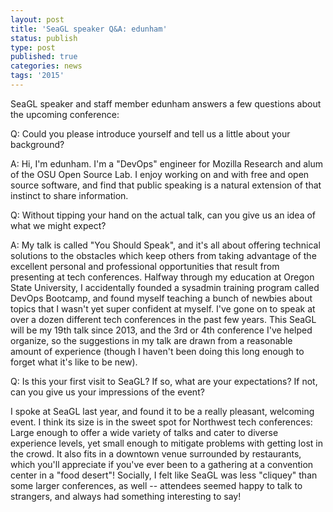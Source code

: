 ```yaml
---
layout: post
title: 'SeaGL speaker Q&A: edunham'
status: publish
type: post
published: true
categories: news
tags: '2015'
---
```


SeaGL speaker and staff member edunham answers a few questions about the
upcoming conference:

Q: Could you please introduce yourself and tell us a little about your
background?

A: Hi, I'm edunham. I'm a "DevOps" engineer for Mozilla Research and alum of
the OSU Open Source Lab. I enjoy working on and with free and open source
software, and find that public speaking is a natural extension of that
instinct to share information.

Q: Without tipping your hand on the actual talk, can you give us an idea of
what we might expect?

A: My talk is called "You Should Speak", and it's all about offering technical
solutions to the obstacles which keep others from taking advantage of the
excellent personal and professional opportunities that result from presenting
at tech conferences. Halfway through my education at Oregon State University,
I accidentally founded a sysadmin training program called DevOps Bootcamp, and
found myself teaching a bunch of newbies about topics that I wasn't yet super
confident at myself. I've gone on to speak at over a dozen different tech
conferences in the past few years. This SeaGL will be my 19th talk since 2013,
and the 3rd or 4th conference I've helped organize, so the suggestions in my
talk are drawn from a reasonable amount of experience (though I haven't been
doing this long enough to forget what it's like to be new).

Q: Is this your first visit to SeaGL? If so, what are your expectations? If not,
can you give us your impressions of the event?

I spoke at SeaGL last year, and found it to be a really pleasant, welcoming
event. I think its size is in the sweet spot for Northwest tech conferences:
Large enough to offer a wide variety of talks and cater to diverse experience
levels, yet small enough to mitigate problems with getting lost in the crowd.
It also fits in a downtown venue surrounded by restaurants, which you'll
appreciate if you've ever been to a gathering at a convention center in a
"food desert"! Socially, I felt like SeaGL was less "cliquey" than some larger
conferences, as well -- attendees seemed happy to talk to strangers, and
always had something interesting to say!
